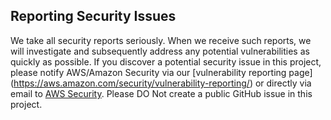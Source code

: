 
## Reporting Security Issues


We take all security reports seriously. When we receive such reports, we will investigate and subsequently address any potential vulnerabilities as quickly as possible. 
If you discover a potential security issue in this project, please notify AWS/Amazon Security via our [vulnerability reporting page] (https://aws.amazon.com/security/vulnerability-reporting/)  or directly via email to [AWS Security](mailto:aws-security@amazon.com). Please DO Not create a public GitHub issue in this project.
